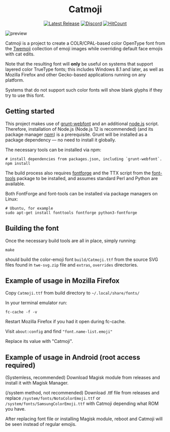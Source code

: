 <div align="center">

# Catmoji
[![Latest Release](https://img.shields.io/github/v/release/Morelcia/catmoji-colr?color=green&label=Release)](https://github.com/Morelcia/catmoji-colr/releases/latest)
[![Discord](https://img.shields.io/discord/752858039337615452?color=blue&label=Discord)](https://discord.gg/32X67EB)
[![HitCount](http://hits.dwyl.com/Morelcia/catmoji-colr.svg)](http://hits.dwyl.com/Morelcia/catmoji-colr)
</div>

![preview](https://natalia.ovh/syf/catmojipreview.png)

Catmoji is a project to create a COLR/CPAL-based color OpenType font from the [Twemoji](https://twitter.github.io/twemoji/) collection of emoji images while overriding default face emojis with cat edits.

Note that the resulting font will **only** be useful on systems that support
layered color TrueType fonts; this includes Windows 8.1 and later,
as well as Mozilla Firefox and other Gecko-based applications running on
any platform.

Systems that do not support such color fonts will show blank glyphs
if they try to use this font.

## Getting started

This project makes use of [grunt-webfont](https://github.com/Morelcia/grunt-webfont)
and an additional [node.js](https://nodejs.org/en/) script.
Therefore, installation of Node.js (Node.js 12 is recommended) (and its package manager [npm](https://www.npmjs.com/)) is a prerequisite.
Grunt will be installed as a package dependency — no need to install it globally.

The necessary tools can be installed via npm:

    # install dependencies from packages.json, including `grunt-webfont`.
    npm install

The build process also requires [fontforge](https://fontforge.github.io/)
and the TTX script from the [font-tools](https://github.com/behdad/fonttools/) package to be installed, and assumes standard Perl and Python are available.

Both FontForge and font-tools can be installed via package managers on Linux:

    # Ubuntu, for example
    sudo apt-get install fonttools fontforge python3-fontforge

## Building the font

Once the necessary build tools are all in place, simply running:

    make

should build the color-emoji font `build/Catmoji.ttf` from the source SVG files found in `twe-svg.zip` file and `extras`, `overrides` directories.

## Example of usage in Mozilla Firefox
Copy `Catmoji.ttf` from build directory to `~/.local/share/fonts/`

In your terminal emulator run: 

    fc-cache -f -v

Restart Mozilla Firefox if you had it open during fc-cache.

Visit `about:config` and find `"font.name-list.emoji"`

Replace its value with "Catmoji".

## Example of usage in Android (root access required)
(Systemless, recommended) Download Magisk module from releases and install it with Magisk Manager.

(/system method, not recommended) Download .ttf file from releases and replace `/system/fonts/NotoColorEmoji.ttf` or `/system/fonts/SamsungColorEmoji.ttf` with Catmoji depending what ROM you have.

After replacing font file or installing Magisk module, reboot and Catmoji will be seen instead of regular emojis.